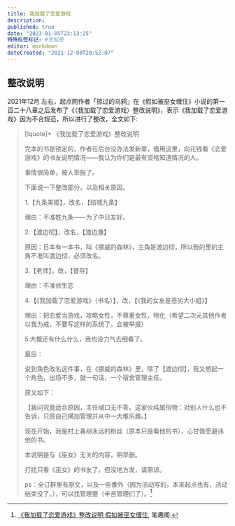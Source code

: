 ```yaml
---
title: 我加载了恋爱游戏
description:
published: true
date: "2023-01-05T23:13:25"
特殊标签标记: #无标签
editor: markdown
dateCreated: "2021-12-08T20:52:07"
---
```


## 整改说明

2021年12月 左右，起点网作者「掠过的乌鸦」在《假如被巫女缠住》小说的第一百二十八章之后发布了《〈我加载了恋爱游戏〉整改说明》，表示《我加载了恋爱游戏》因为不合规范，所以进行了整改，全文如下:

> [!quote]+ 《我加载了恋爱游戏》整改说明
>
> 完本的书是锁定的，作者在后台没办法发新章，借用这里，向花钱看《恋爱游戏》的书友说明情况——我认为你们是最有资格知道情况的人。
>
> 事情很简单，被人举报了。
>
> 下面说一下整改部分，以及相关原因。
>
> 1.【九条美姬】，改名，【结城九条】
>
> 理由：不准姓九条——为了中日友好。
>
> 2.【渡边彻】，改名，【渡边澈】
>
> 原因：日本有一本书，叫《挪威的森林》，主角是渡边彻，所以我的里的主角不准叫渡边彻，必须改名。
>
> 3.【老师】，改，【督导】
>
> 理由：不准师生恋
>
> 4.【《我加载了恋爱游戏》（书名）】，改，【《我的女友是恶劣大小姐》】
>
> 理由：把恋爱当游戏，攻略女性，不尊重女性，物化（希望二次元其他作者以我为戒，不要写这样的系统了，会被举报）
>
> 5.大概还有什么什么，我也没力气去细看了。
>
> 最后：
>
> 说到角色改名这件事，在《挪威的森林》里，除了【渡边彻】，我又想起一个角色，出场不多，就一句话，一个宿舍管理主任。
>
> 原文如下：
>
> 【我问究竟适合原因，主任缄口无不答。这家伙纯属俗物：对别人什么也不告诉，只顾自己横加管理并从中一大堆乐趣。】
>
> 现在开始，我是村上春树永远的粉丝（原本只是看他的书），心甘情愿避讳他的书。
>
> 本说明是与《巫女》无关的内容，明早删。
>
> 打扰只看《巫女》的书友了，但没地方发，请原谅。
>
> ps：全订群里有原文，以及一些番外（因为活动写的，本来起点也有，活动结束没了。），可以找管理要（辛苦管理们了）。[^2869]

[^2869]: [《我加载了恋爱游戏》整改说明 假如被巫女缠住](https://web.archive.org/web/20211208022756/http://www.guibuyuy.org/56/56375/28696680.html), 笔趣阁.
